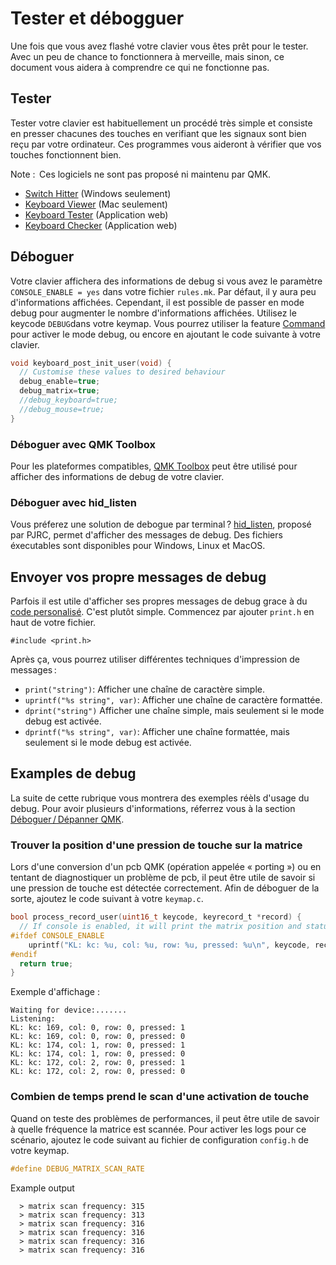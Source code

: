 # Tester et débogguer

Une fois que vous avez flashé votre clavier vous êtes prêt pour le tester. Avec un peu de chance to fonctionnera à merveille, mais sinon, ce document vous aidera à comprendre ce qui ne fonctionne pas.

## Tester

Tester votre clavier est habituellement un procédé très simple et consiste en presser chacunes des touches en verifiant que les signaux sont bien reçu par votre ordinateur. Ces programmes vous aideront à vérifier que vos touches fonctionnent bien.

Note :  Ces logiciels ne sont pas proposé ni maintenu par QMK.

* [Switch Hitter](https://elitekeyboards.com/switchhitter.php) (Windows seulement)
* [Keyboard Viewer](https://www.imore.com/how-use-keyboard-viewer-your-mac) (Mac seulement)
* [Keyboard Tester](http://www.keyboardtester.com) (Application web)
* [Keyboard Checker](http://keyboardchecker.com) (Application web)

## Déboguer

Votre clavier affichera des informations de debug si vous avez le paramètre `CONSOLE_ENABLE = yes` dans votre fichier `rules.mk`. Par défaut, il y aura peu d'informations affichées. Cependant, il est possible de passer en mode debug pour augmenter le nombre d'informations affichées. Utilisez le keycode `DEBUG`dans votre keymap. Vous pourrez utiliser la feature [Command](feature_command.md) pour activer le mode debug, ou encore en ajoutant le code suivante à votre clavier.

```c
void keyboard_post_init_user(void) {
  // Customise these values to desired behaviour
  debug_enable=true;
  debug_matrix=true;
  //debug_keyboard=true;
  //debug_mouse=true;
}
```

### Déboguer avec QMK Toolbox

Pour les plateformes compatibles, [QMK Toolbox](https://github.com/qmk/qmk_toolbox) peut être utilisé pour afficher des informations de debug de votre clavier.

### Déboguer avec hid_listen

Vous préferez une solution de debogue par terminal ? [hid_listen](https://www.pjrc.com/teensy/hid_listen.html), proposé par PJRC, permet d'afficher des messages de debug. Des fichiers éxecutables sont disponibles pour Windows, Linux et MacOS.

<!-- FIXME: Describe the debugging messages here. -->

## Envoyer vos propre messages de debug

Parfois il est utile d'afficher ses propres messages de debug grace à du [code personalisé](custom_quantum_functions.md). C'est plutôt simple. Commencez par ajouter `print.h` en haut de votre fichier.

    #include <print.h>

Après ça, vous pourrez utiliser différentes techniques d'impression de messages :

* `print("string")`: Afficher une chaîne de caractère simple.
* `uprintf("%s string", var)`: Afficher une chaîne de caractère formattée.
* `dprint("string")` Afficher une chaîne simple, mais seulement si le mode debug est activée.
* `dprintf("%s string", var)`: Afficher une chaîne formattée, mais seulement si le mode debug est activée.

## Examples de debug

La suite de cette rubrique vous montrera des exemples réèls d'usage du debug. Pour avoir plusieurs d'informations, réferrez vous à la section [Déboguer / Dépanner QMK](faq_debug.md).

### Trouver la position d'une pression de touche sur la matrice

Lors d'une conversion d'un pcb QMK (opération appelée « porting ») ou en tentant de diagnostiquer un problème de pcb, il peut être utile de savoir si une pression de touche est détectée correctement. Afin de déboguer de la sorte, ajoutez le code suivant à votre `keymap.c`.

```c
bool process_record_user(uint16_t keycode, keyrecord_t *record) {
  // If console is enabled, it will print the matrix position and status of each key pressed
#ifdef CONSOLE_ENABLE
    uprintf("KL: kc: %u, col: %u, row: %u, pressed: %u\n", keycode, record->event.key.col, record->event.key.row, record->event.pressed);
#endif
  return true;
}
```

Exemple d'affichage : 

```text
Waiting for device:.......
Listening:
KL: kc: 169, col: 0, row: 0, pressed: 1
KL: kc: 169, col: 0, row: 0, pressed: 0
KL: kc: 174, col: 1, row: 0, pressed: 1
KL: kc: 174, col: 1, row: 0, pressed: 0
KL: kc: 172, col: 2, row: 0, pressed: 1
KL: kc: 172, col: 2, row: 0, pressed: 0
```

### Combien de temps prend le scan d'une activation de touche

Quand on teste des problèmes de performances, il peut être utile de savoir à quelle fréquence la matrice est scannée. Pour activer les logs pour ce scénario, ajoutez le code suivant au fichier de configuration `config.h` de votre keymap.

```c
#define DEBUG_MATRIX_SCAN_RATE
```

Example output
```text
  > matrix scan frequency: 315
  > matrix scan frequency: 313
  > matrix scan frequency: 316
  > matrix scan frequency: 316
  > matrix scan frequency: 316
  > matrix scan frequency: 316
```
